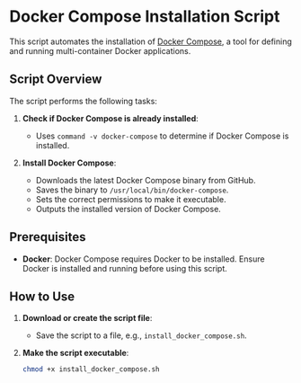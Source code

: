 # Docker Compose Installation Script

This script automates the installation of [Docker Compose](https://docs.docker.com/compose/), a tool for defining and running multi-container Docker applications.

## Script Overview

The script performs the following tasks:

1. **Check if Docker Compose is already installed**:
   - Uses `command -v docker-compose` to determine if Docker Compose is installed.

2. **Install Docker Compose**:
   - Downloads the latest Docker Compose binary from GitHub.
   - Saves the binary to `/usr/local/bin/docker-compose`.
   - Sets the correct permissions to make it executable.
   - Outputs the installed version of Docker Compose.

## Prerequisites

- **Docker**: Docker Compose requires Docker to be installed. Ensure Docker is installed and running before using this script.

## How to Use

1. **Download or create the script file**:
   - Save the script to a file, e.g., `install_docker_compose.sh`.

2. **Make the script executable**:
   ```bash
   chmod +x install_docker_compose.sh
